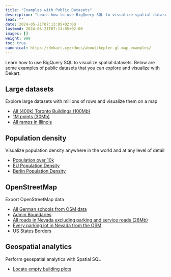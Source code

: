 ```yaml
---
title: "Examples with Public Datasets"
description: "Learn how to use BigQuery SQL to visualize spatial datasets"
lead: ""
date: 2024-05-21T07:13:05+02:00
lastmod: 2024-05-21T07:13:05+02:00
images: []
weight: 999
toc: true
canonical: https://dekart.xyz/docs/about/kepler-gl-map-examples/
---
```


Learn how to use BigQuery SQL to visualize spatial datasets. Below are some examples of public datasets that you can explore and visualize with Dekart.

## Large datasets

Explore large datasets with millions of rows and visualize them on a map
  * [All (400k) Toronto Buildings (100Mb)](https://cloud.dekart.xyz/reports/8f2da1e3-9769-4654-abb8-983afd2a2795)
  * [1M points (30Mb)](https://cloud.dekart.xyz/reports/f63fb537-800e-48f6-8c18-8d542a0fed30)
  * [All ramps in Illinois ](https://cloud.dekart.xyz/reports/b818f41a-5bd2-4b3b-87b8-4797a390a2a6)

## Population density

Visualize population density anywhere in the world and at any level of detail

* [Population over 10k ](https://cloud.dekart.xyz/reports/b099fbd3-d0ae-4636-aa44-217c0bac53f6)
* [EU Population Density](https://cloud.dekart.xyz/reports/a70515ee-ecbb-4aac-8ce1-cf508483e2dc/source)
* [Berlin Population Density](https://cloud.dekart.xyz/reports/f4c55a02-88a1-4a38-a8ab-48a6237dfee9/source)


## OpenStreetMap

Export OpenStreetMap data

  * [All German schools from OSM data](https://cloud.dekart.xyz/reports/e539b5f6-cec2-45d5-97b3-d5bf541a9389)
  * [Admin Boundaries](https://dekart.xyz/blog/admin-boundaries-in-bigquery-public-datasets/)
  * [All roads in Nevada excluding parking and service roads (26Mb)](https://cloud.dekart.xyz/reports/556330cb-e7ba-4e34-89df-5644cd0ec8b2)
  * [Every parking lot in Nevada from the OSM](https://cloud.dekart.xyz/reports/b2f2e1b3-78ec-42d9-9cc6-c38a2a57f72e)
  * [US States Borders](https://cloud.dekart.xyz/reports/ec7f842a-73f3-4710-a5e8-a2e2d8f63c55/source)

## Geospatial analytics
Perform geospatial analytics with Spatial SQL

  * [Locate empty building plots](https://cloud.dekart.xyz/reports/aeefb6e0-d83a-489a-b371-50b306535e2d)
